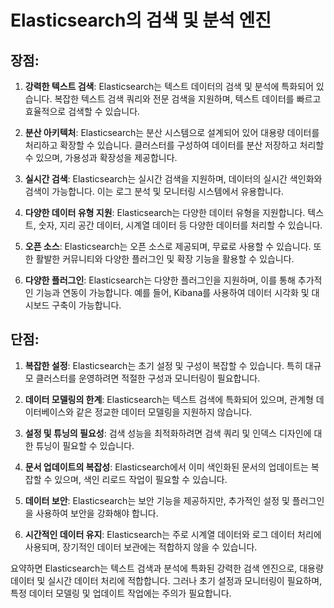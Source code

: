 # Elasticsearch의 검색 및 분석 엔진

## **장점:**

1. **강력한 텍스트 검색**: Elasticsearch는 텍스트 데이터의 검색 및 분석에 특화되어 있습니다. 복잡한 텍스트 검색 쿼리와 전문 검색을 지원하며, 텍스트 데이터를 빠르고 효율적으로 검색할 수 있습니다.

2. **분산 아키텍처**: Elasticsearch는 분산 시스템으로 설계되어 있어 대용량 데이터를 처리하고 확장할 수 있습니다. 클러스터를 구성하여 데이터를 분산 저장하고 처리할 수 있으며, 가용성과 확장성을 제공합니다.

3. **실시간 검색**: Elasticsearch는 실시간 검색을 지원하며, 데이터의 실시간 색인화와 검색이 가능합니다. 이는 로그 분석 및 모니터링 시스템에서 유용합니다.

4. **다양한 데이터 유형 지원**: Elasticsearch는 다양한 데이터 유형을 지원합니다. 텍스트, 숫자, 지리 공간 데이터, 시계열 데이터 등 다양한 데이터를 처리할 수 있습니다.

5. **오픈 소스**: Elasticsearch는 오픈 소스로 제공되며, 무료로 사용할 수 있습니다. 또한 활발한 커뮤니티와 다양한 플러그인 및 확장 기능을 활용할 수 있습니다.

6. **다양한 플러그인**: Elasticsearch는 다양한 플러그인을 지원하며, 이를 통해 추가적인 기능과 연동이 가능합니다. 예를 들어, Kibana를 사용하여 데이터 시각화 및 대시보드 구축이 가능합니다.

## **단점:**

1. **복잡한 설정**: Elasticsearch는 초기 설정 및 구성이 복잡할 수 있습니다. 특히 대규모 클러스터를 운영하려면 적절한 구성과 모니터링이 필요합니다.

2. **데이터 모델링의 한계**: Elasticsearch는 텍스트 검색에 특화되어 있으며, 관계형 데이터베이스와 같은 정교한 데이터 모델링을 지원하지 않습니다.

3. **설정 및 튜닝의 필요성**: 검색 성능을 최적화하려면 검색 쿼리 및 인덱스 디자인에 대한 튜닝이 필요할 수 있습니다.

4. **문서 업데이트의 복잡성**: Elasticsearch에서 이미 색인화된 문서의 업데이트는 복잡할 수 있으며, 색인 리로드 작업이 필요할 수 있습니다.

5. **데이터 보안**: Elasticsearch는 보안 기능을 제공하지만, 추가적인 설정 및 플러그인을 사용하여 보안을 강화해야 합니다.

6. **시간적인 데이터 유지**: Elasticsearch는 주로 시계열 데이터와 로그 데이터 처리에 사용되며, 장기적인 데이터 보관에는 적합하지 않을 수 있습니다.

요약하면 Elasticsearch는 텍스트 검색과 분석에 특화된 강력한 검색 엔진으로, 대용량 데이터 및 실시간 데이터 처리에 적합합니다. 그러나 초기 설정과 모니터링이 필요하며, 특정 데이터 모델링 및 업데이트 작업에는 주의가 필요합니다.